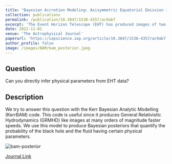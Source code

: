 ```yaml
---
title: "Bayesian Accretion Modeling: Axisymmetric Equatorial Emission in the Kerr Spacetime"
collection: publications
permalink: /publication/10.3847/1538-4357/ac9ab7
excerpt: 'The Event Horizon Telescope (EHT) has produced images of two supermassive black holes, Messier 87<sup>*</sup> (M87<sup>*</sup>) and Sagittarius A<sup>*</sup> (SgrA<sup>*</sup>). The EHT collaboration...'
date: 2022-11-01
venue: 'The Astrophysical Journal'
paperurl: 'https://iopscience.iop.org/article/10.3847/1538-4357/ac9ab7'
author_profile: false
image: /images/BAM/bam_posterior.jpeg
---
```

## Question
Can you directly infer physical parameters from EHT data? 

## Description
We try to answer this question with the Kerr Bayesian Analytic Modelling (KerrBAM) code. 
This code is useful since it produces General Relativistic Hydrodynamics (GRMHD) like images at many orders of magnitude faster speeds. 
We use this model to produce Bayesian posteriors that quantify the probability of the black hole and the fluid having certain physical parameters.

![bam-posterior](/images/BAM/bam_posterior.jpeg)

[Journal Link](https://iopscience.iop.org/article/10.3847/1538-4357/ac9ab7)
